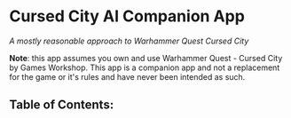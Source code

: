 # Cursed City AI Companion App

_A mostly reasonable approach to Warhammer Quest Cursed City_

**Note**: this app assumes you own and use Warhammer Quest - Cursed City by Games Workshop. This app is a companion app and not a replacement for the game or it's rules and have never been intended as such.

## Table of Contents:

